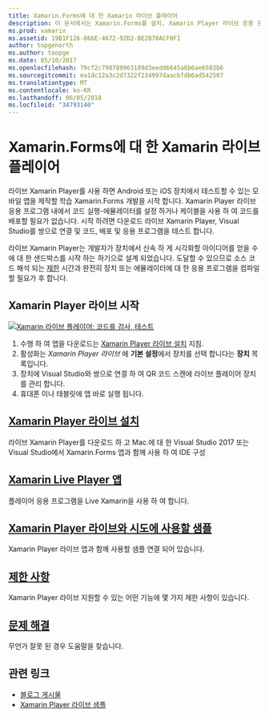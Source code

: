 ```yaml
---
title: Xamarin.Forms에 대 한 Xamarin 라이브 플레이어
description: 이 문서에서는 Xamarin.Forms를 설치, Xamarin Player 라이브 응용 프로그램, Xamarin 라이브 선수, 제한를 사용 하는 예제를 설명 하 고 문제 해결에 대 한 라이브 Xamarin Player를 설명 합니다.
ms.prod: xamarin
ms.assetid: 19B1F126-866E-4672-92D2-BE2B70ACF0F1
author: topgenorth
ms.author: toopge
ms.date: 05/10/2017
ms.openlocfilehash: 79cf2c790789963189d3eedd6645a6b6ae6503b6
ms.sourcegitcommit: ea1dc12a3c2d7322f234997daacbfdb6ad542507
ms.translationtype: MT
ms.contentlocale: ko-KR
ms.lasthandoff: 06/05/2018
ms.locfileid: "34793140"
---
```

# <a name="xamarin-live-player-for-xamarinforms"></a>Xamarin.Forms에 대 한 Xamarin 라이브 플레이어

라이브 Xamarin Player를 사용 하면 Android 또는 iOS 장치에서 테스트할 수 있는 모바일 앱을 제작할 학습 Xamarin.Forms 개발을 시작 합니다. Xamarin Player 라이브 응용 프로그램 내에서 코드 실행-에뮬레이터를 설정 하거나 케이블을 사용 하 여 코드를 배포할 필요가 없습니다. 시작 하려면 다운로드 라이브 Xamarin Player, Visual Studio를 쌍으로 연결 및 코드, 배포 및 응용 프로그램을 테스트 합니다. 

라이브 Xamarin Player는 개발자가 장치에서 신속 하 게 시각화할 아이디어를 얻을 수에 대 한 샌드박스를 시작 하는 하기으로 설계 되었습니다. 도달할 수 있으므로 소스 코드 해석 되는 [제한](limitations.md) 시간과 완전히 장치 또는 에뮬레이터에 대 한 응용 프로그램을 컴파일할 필요가 후 합니다.

## <a name="get-started-with-xamarin-live-player"></a>Xamarin Player 라이브 시작

[![Xamarin 라이브 플레이어: 코드를 검사, 테스트](images/xamarin-live.png)](images/xamarin-live-sml.png#lightbox)

1. 수행 하 여 앱을 다운로드는 [Xamarin Player 라이브 설치](install.md) 지침.
2. 활성화는 *Xamarin Player 라이브* 에 **기본 설정**에서 장치를 선택 합니다는 **장치** 목록입니다.
2. 장치에 Visual Studio와 쌍으로 연결 하 여 QR 코드 스캔에 라이브 플레이어 장치를 관리 합니다.
3. 휴대폰 이나 태블릿에 앱 바로 실행 됩니다.

## <a name="xamarin-live-player-setupinstallmd"></a>[Xamarin Player 라이브 설치](install.md)

라이브 Xamarin Player를 다운로드 하 고 Mac.에 대 한 Visual Studio 2017 또는 Visual Studio에서 Xamarin.Forms 앱과 함께 사용 하 여 IDE 구성 

## <a name="xamarin-live-player-appplayermd"></a>[Xamarin Live Player 앱](player.md)

플레이어 응용 프로그램을 Live Xamarin을 사용 하 여 합니다.

## <a name="samples-to-try-with-xamarin-live-playersamplesmd"></a>[Xamarin Player 라이브와 시도에 사용할 샘플](samples.md)

Xamarin Player 라이브 앱과 함께 사용할 샘플 연결 되어 있습니다.

## <a name="limitationslimitationsmd"></a>[제한 사항](limitations.md)

Xamarin Player 라이브 지원할 수 있는 어떤 기능에 몇 가지 제한 사항이 있습니다.

## <a name="troubleshootingtroubleshootingmd"></a>[문제 해결](troubleshooting.md)

무언가 잘못 된 경우 도움말을 찾습니다.

## <a name="related-links"></a>관련 링크

- [블로그 게시물](https://blog.xamarin.com/live-player/)
- [Xamarin Player 라이브 샘플](https://developer.xamarin.com/samples/xamarin-live-player/all/)
